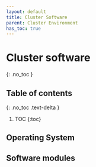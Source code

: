 ```yaml
---
layout: default
title: Cluster Software
parent: Cluster Environment
has_toc: true
---
```


# Cluster software 
{: .no_toc }

## Table of contents
{: .no_toc .text-delta }

1. TOC
{:toc}

## Operating System

## Software modules

